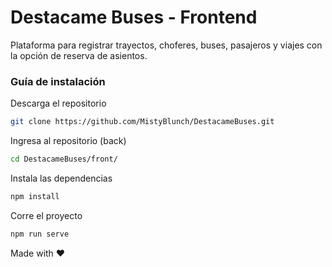 # Destacame Buses - Frontend
Plataforma para registrar trayectos, choferes, buses, pasajeros y viajes con la opción de reserva de asientos.

### Guía de instalación
Descarga el repositorio
```bash
git clone https://github.com/MistyBlunch/DestacameBuses.git
```
Ingresa al repositorio (back)
```bash
cd DestacameBuses/front/
```
Instala las dependencias
```bash
npm install
```
Corre el proyecto
```bash
npm run serve
```

Made with :heart:
